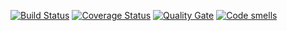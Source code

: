 [![Build Status](https://travis-ci.org/UgryumovM/gtest.svg?branch=master)](https://travis-ci.org/UgryumovM/gtest)
[![Coverage Status](https://coveralls.io/repos/UgryumovM/gtest/badge.svg?branch=master)](https://coveralls.io/github/UgryumovM/gtest?branch=master)
[![Quality Gate](https://sonarcloud.io/api/project_badges/measure?project=qmake-gtest&metric=alert_status)](https://sonarcloud.io/dashboard?id=UgryumovM_TestingOne)
[![Code smells](https://sonarcloud.io/api/project_badges/measure?project=qmake-gtest&metric=code_smells)](https://sonarcloud.io/dashboard?id=UgryumovM_TestingOne)